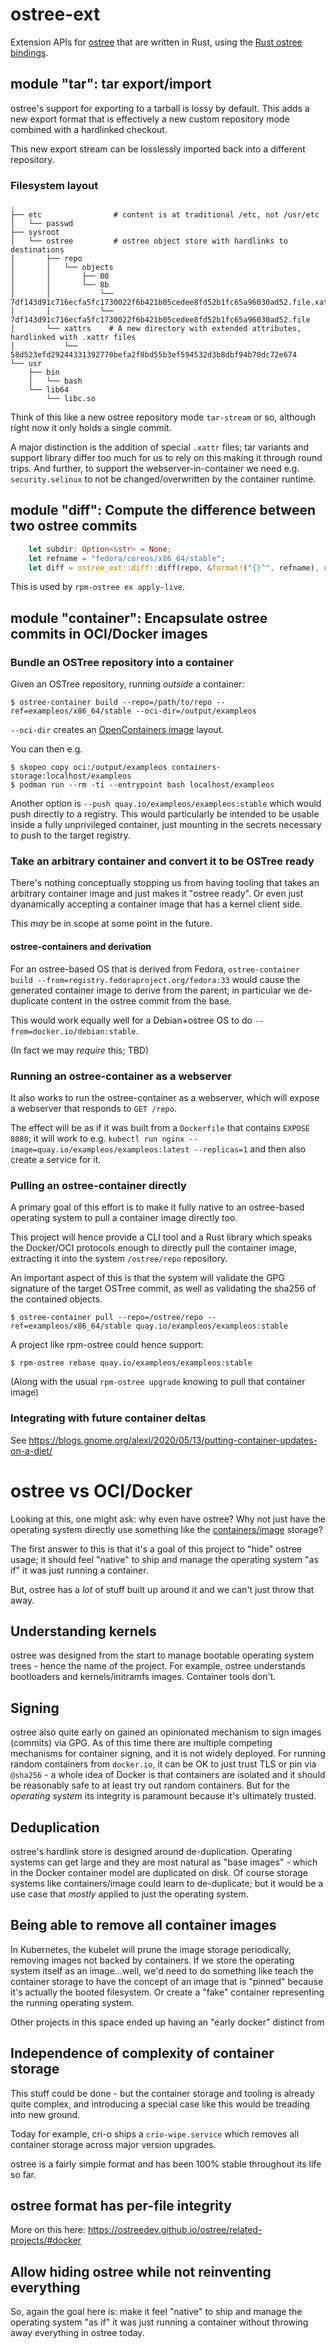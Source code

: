 # ostree-ext

Extension APIs for [ostree](https://github.com/ostreedev/ostree/) that are written in Rust, using the [Rust ostree bindings](https://crates.io/crates/ostree).

## module "tar": tar export/import

ostree's support for exporting to a tarball is lossy by default.  This adds a new export
format that is effectively a new custom repository mode combined with a hardlinked checkout.

This new export stream can be losslessly imported back into a different repository.

### Filesystem layout

```
.
├── etc                # content is at traditional /etc, not /usr/etc
│   └── passwd
├── sysroot       
│   └── ostree         # ostree object store with hardlinks to destinations
│       ├── repo
│       │   └── objects
│       │       ├── 00
│       │       └── 8b
│       │           └── 7df143d91c716ecfa5fc1730022f6b421b05cedee8fd52b1fc65a96030ad52.file.xattrs
│       │           └── 7df143d91c716ecfa5fc1730022f6b421b05cedee8fd52b1fc65a96030ad52.file
│       └── xattrs    # A new directory with extended attributes, hardlinked with .xattr files
│           └── 58d523efd29244331392770befa2f8bd55b3ef594532d3b8dbf94b70dc72e674
└── usr
    ├── bin
    │   └── bash
    └── lib64
        └── libc.so
```

Think of this like a new ostree repository mode `tar-stream` or so, although right now it only holds a single commit.

A major distinction is the addition of special `.xattr` files; tar variants and support library differ too much for us to rely on this making it through round trips.  And further, to support the webserver-in-container we need e.g. `security.selinux` to not be changed/overwritten by the container runtime.

## module "diff": Compute the difference between two ostree commits

```rust
    let subdir: Option<&str> = None;
    let refname = "fedora/coreos/x86_64/stable";
    let diff = ostree_ext::diff::diff(repo, &format!("{}^", refname), refname, subdir)?;
```

This is used by `rpm-ostree ex apply-live`.

## module "container": Encapsulate ostree commits in OCI/Docker images


### Bundle an OSTree repository into a container

Given an OSTree repository, running *outside* a container:

```
$ ostree-container build --repo=/path/to/repo --ref=exampleos/x86_64/stable --oci-dir=/output/exampleos
```

`--oci-dir` creates an [OpenContainers image](https://github.com/opencontainers/image-spec/blob/master/spec.md) layout.

You can then e.g.

```
$ skopeo copy oci:/output/exampleos containers-storage:localhost/exampleos
$ podman run --rm -ti --entrypoint bash localhost/exampleos
```

Another option is `--push quay.io/exampleos/exampleos:stable` which would push directly to a registry.  This would particularly be intended to be usable inside a fully unprivileged container, just mounting in the secrets necessary to push to the target registry.

### Take an arbitrary container and convert it to be OSTree ready

There's nothing conceptually stopping us from having tooling that takes
an arbitrary container image and just makes it "ostree ready".  Or even
just dyanamically accepting a container image that has a kernel client side.

This *may* be in scope at some point in the future.

#### ostree-containers and derivation

For an ostree-based OS that is derived from Fedora, 
`ostree-container build --from=registry.fedoraproject.org/fedora:33` would cause the generated container image to derive from the parent; in particular we de-duplicate content in the ostree commit from the base.

This would work equally well for a Debian+ostree OS to do `--from=docker.io/debian:stable`.

(In fact we may *require* this; TBD)

### Running an ostree-container as a webserver

It also works to run the ostree-container as a webserver, which will expose a webserver that responds to `GET /repo`.

The effect will be as if it was built from a `Dockerfile` that contains `EXPOSE 8080`; it will work to e.g.
`kubectl run nginx --image=quay.io/exampleos/exampleos:latest --replicas=1`
and then also create a service for it.

### Pulling an ostree-container directly

A primary goal of this effort is to make it fully native to an ostree-based operating system to pull a container image directly too.

This project will hence provide a CLI tool and a Rust library which speaks the Docker/OCI protocols enough to directly pull the container image, extracting it into the system `/ostree/repo` repository.

An important aspect of this is that the system will validate the GPG signature of the target OSTree commit, as well as validating the sha256 of the contained objects.

```
$ ostree-container pull --repo=/ostree/repo --ref=exampleos/x86_64/stable quay.io/exampleos/exampleos:stable
```

A project like rpm-ostree could hence support:

```
$ rpm-ostree rebase quay.io/exampleos/exampleos:stable
```
(Along with the usual `rpm-ostree upgrade` knowing to pull that container image)

### Integrating with future container deltas

See https://blogs.gnome.org/alexl/2020/05/13/putting-container-updates-on-a-diet/


# ostree vs OCI/Docker

Looking at this, one might ask: why even have ostree?  Why not just have the operating system directly use something like the [containers/image](https://github.com/containers/image/) storage?

The first answer to this is that it's a goal of this project to "hide" ostree usage; it should feel "native" to ship and manage the operating system "as if" it was just running a container.

But, ostree has a *lot* of stuff built up around it and we can't just throw that away.

## Understanding kernels

ostree was designed from the start to manage bootable operating system trees - hence the name of the project.  For example, ostree understands bootloaders and kernels/initramfs images.  Container tools don't.

## Signing

ostree also quite early on gained an opinionated mechanism to sign images (commits) via GPG.  As of this time there are multiple competing mechanisms for container signing, and it is not widely deployed.
For running random containers from `docker.io`, it can be OK to just trust TLS or pin via `@sha256` - a whole idea of Docker is that containers are isolated and it should be reasonably safe to
at least try out random containers.  But for the *operating system* its integrity is paramount because it's ultimately trusted.

## Deduplication

ostree's hardlink store is designed around de-duplication.  Operating systems can get large and they are most natural as "base images" - which in the Docker container model
are duplicated on disk.  Of course storage systems like containers/image could learn to de-duplicate; but it would be a use case that *mostly* applied to just the operating system.

## Being able to remove all container images

In Kubernetes, the kubelet will prune the image storage periodically, removing images not backed by containers.  If we store the operating system itself as an image...well, we'd
need to do something like teach the container storage to have the concept of an image that is "pinned" because it's actually the booted filesystem.  Or create a "fake" container
representing the running operating system.

Other projects in this space ended up having an "early docker" distinct from 

## Independence of complexity of container storage

This stuff could be done - but the container storage and tooling is already quite complex, and introducing a special case like this would be treading into new ground.

Today for example, cri-o ships a `crio-wipe.service` which removes all container storage across major version upgrades.

ostree is a fairly simple format and has been 100% stable throughout its life so far.

## ostree format has per-file integrity

More on this here: https://ostreedev.github.io/ostree/related-projects/#docker

## Allow hiding ostree while not reinventing everything

So, again the goal here is: make it feel "native" to ship and manage the operating system "as if" it was just running a container without throwing away everything in ostree today.



